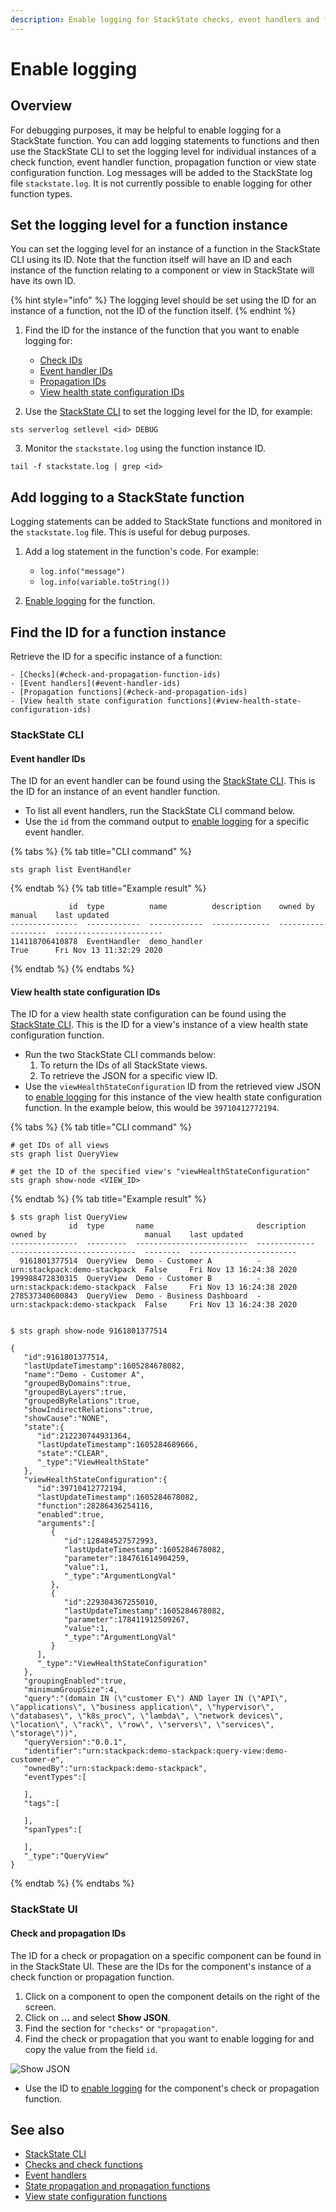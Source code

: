 ```yaml
---
description: Enable logging for StackState checks, event handlers and functions
---
```


# Enable logging

## Overview

For debugging purposes, it may be helpful to enable logging for a StackState function. You can add logging statements to functions and then use the StackState CLI to set the logging level for individual instances of a check function, event handler function, propagation function or view state configuration function. Log messages will be added to the StackState log file `stackstate.log`. It is not currently possible to enable logging for other function types.

## Set the logging level for a function instance

You can set the logging level for an instance of a function in the StackState CLI using its ID. Note that the function itself will have an ID and each instance of the function relating to a component or view in StackState will have its own ID.

{% hint style="info" %}
 The logging level should be set using the ID for an instance of a function, not the ID of the function itself.
{% endhint %}

1. Find the ID for the instance of the function that you want to enable logging for:
    - [Check IDs](#check-and-propagation-ids)
    - [Event handler IDs](#event-handler-ids)
    - [Propagation IDs](#check-and-propagation-ids)
    - [View health state configuration IDs](#view-health-state-configuration-ids)

2. Use the [StackState CLI](/setup/installation/cli-install.md) to set the logging level for the ID, for example:
```
sts serverlog setlevel <id> DEBUG
```

3. Monitor the `stackstate.log` using the function instance ID.
```
tail -f stackstate.log | grep <id>
```

## Add logging to a StackState function

Logging statements can be added to StackState functions and monitored in the `stackstate.log` file. This is useful for debug purposes.

1. Add a log statement in the function's code. For example:
    - `log.info("message")`
    - `log.info(variable.toString())`
    
2. [Enable logging](#set-the-logging-level-for-a-function-instance) for the function.


## Find the ID for a function instance

Retrieve the ID for a specific instance of a function:

    - [Checks](#check-and-propagation-function-ids)
    - [Event handlers](#event-handler-ids)
    - [Propagation functions](#check-and-propagation-ids)
    - [View health state configuration functions](#view-health-state-configuration-ids)

### StackState CLI

#### Event handler IDs

The ID for an event handler can be found using the [StackState CLI](/setup/installation/cli-install.md). This is the ID for an instance of an event handler function.

- To list all event handlers, run the StackState CLI command below.
- Use the `id` from the command output to [enable logging](#set-the-logging-level-for-a-function-instance) for a specific event handler.

{% tabs %}
{% tab title="CLI command" %}
```
sts graph list EventHandler
```
{% endtab %}
{% tab title="Example result" %}
```
             id  type          name          description    owned by    manual    last updated
---------------  ------------  ------------  -------------  ----------  --------  ------------------------
114118706410878  EventHandler  demo_handler                             True      Fri Nov 13 11:32:29 2020
```
{% endtab %}
{% endtabs %}

#### View health state configuration IDs

The ID for a view health state configuration can be found using the [StackState CLI](/setup/installation/cli-install.md). This is the ID for a view's instance of a view health state configuration function.

- Run the two StackState CLI commands below:
    1. To return the IDs of all StackState views.
    2. To retrieve the JSON for a specific view ID.
- Use the `viewHealthStateConfiguration` ID from the retrieved view JSON to [enable logging](#set-the-logging-level-for-a-function-instance) for this instance of the view health state configuration function. In the example below, this would be `39710412772194`.

{% tabs %}
{% tab title="CLI command" %}
```
# get IDs of all views
sts graph list QueryView

# get the ID of the specified view's "viewHealthStateConfiguration"
sts graph show-node <VIEW_ID>

```
{% endtab %}
{% tab title="Example result" %}
```
$ sts graph list QueryView                           
             id  type       name                       description    owned by                      manual    last updated
---------------  ---------  -------------------------  -------------  ----------------------------  --------  ------------------------
  9161801377514  QueryView  Demo - Customer A          -              urn:stackpack:demo-stackpack  False     Fri Nov 13 16:24:38 2020
199988472830315  QueryView  Demo - Customer B          -              urn:stackpack:demo-stackpack  False     Fri Nov 13 16:24:38 2020
278537340600843  QueryView  Demo - Business Dashboard  -              urn:stackpack:demo-stackpack  False     Fri Nov 13 16:24:38 2020


$ sts graph show-node 9161801377514

{
   "id":9161801377514,
   "lastUpdateTimestamp":1605284678082,
   "name":"Demo - Customer A",
   "groupedByDomains":true,
   "groupedByLayers":true,
   "groupedByRelations":true,
   "showIndirectRelations":true,
   "showCause":"NONE",
   "state":{
      "id":212230744931364,
      "lastUpdateTimestamp":1605284689666,
      "state":"CLEAR",
      "_type":"ViewHealthState"
   },
   "viewHealthStateConfiguration":{
      "id":39710412772194,
      "lastUpdateTimestamp":1605284678082,
      "function":28286436254116,
      "enabled":true,
      "arguments":[
         {
            "id":128484527572993,
            "lastUpdateTimestamp":1605284678082,
            "parameter":184761614904259,
            "value":1,
            "_type":"ArgumentLongVal"
         },
         {
            "id":229304367255010,
            "lastUpdateTimestamp":1605284678082,
            "parameter":178411912509267,
            "value":1,
            "_type":"ArgumentLongVal"
         }
      ],
      "_type":"ViewHealthStateConfiguration"
   },
   "groupingEnabled":true,
   "minimumGroupSize":4,
   "query":"(domain IN (\"customer E\") AND layer IN (\"API\", \"applications\", \"business application\", \"hypervisor\", \"databases\", \"k8s_proc\", \"lambda\", \"network devices\", \"location\", \"rack\", \"row\", \"servers\", \"services\", \"storage\"))",
   "queryVersion":"0.0.1",
   "identifier":"urn:stackpack:demo-stackpack:query-view:demo-customer-e",
   "ownedBy":"urn:stackpack:demo-stackpack",
   "eventTypes":[
      
   ],
   "tags":[
      
   ],
   "spanTypes":[
      
   ],
   "_type":"QueryView"
}
```
{% endtab %}
{% endtabs %}

### StackState UI

#### Check and propagation IDs

The ID for a check or propagation on a specific component can be found in in the StackState UI. These are the IDs for the component's instance of a check function or propagation function.

1. Click on a component to open the component details on the right of the screen.
2. Click on **...** and select **Show JSON**.
3. Find the section for `"checks"` or `"propagation"`.
4. Find the check or propagation that you want to enable logging for and copy the value from the field `id`.

![Show JSON](/.gitbook/assets/v41_show-json.png)

- Use the ID to [enable logging](#set-the-logging-level-for-a-function-instance) for the component's check or propagation function.

## See also

- [StackState CLI](/setup/installation/cli-install.md)
- [Checks and check functions](/configure/telemetry/checks_and_streams.md#checks)
- [Event handlers](/use/alerting.md#send-alerts-with-event-handlers)
- [State propagation and propagation functions](/configure/topology/propagation.md)
- [View state configuration functions](/configure/view_state_configuration.md)